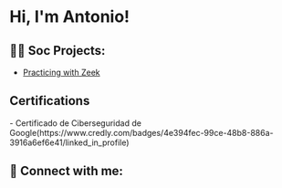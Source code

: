 <h1>Hi, I'm Antonio! </h1>

<h2>👨‍💻 Soc Projects:</h2>

- [Practicing with Zeek]()
<h2>Certifications</h2>
- Certificado de Ciberseguridad de Google(https://www.credly.com/badges/4e394fec-99ce-48b8-886a-3916a6ef6e41/linked_in_profile)


<h2> 🤳 Connect with me:</h2>



<!--
**joshmadakor1/joshmadakor1** is a ✨ _special_ ✨ repository because its `README.md` (this file) appears on your GitHub profile.

Here are some ideas to get you started:

- 🔭 I’m currently working on ...
- 🌱 I’m currently learning ...
- 👯 I’m looking to collaborate on ...
- 🤔 I’m looking for help with ...
- 💬 Ask me about ...
- 📫 How to reach me: ...
- 😄 Pronouns: ...
- ⚡ Fun fact: ...
-->
